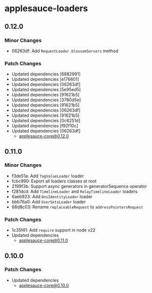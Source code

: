 # applesauce-loaders

## 0.12.0

### Minor Changes

- 06263df: Add `RequestLoader.blossomServers` method

### Patch Changes

- Updated dependencies [6882991]
- Updated dependencies [e176601]
- Updated dependencies [06263df]
- Updated dependencies [5e95ed5]
- Updated dependencies [91621b5]
- Updated dependencies [3780d5e]
- Updated dependencies [91621b5]
- Updated dependencies [06263df]
- Updated dependencies [91621b5]
- Updated dependencies [0c6251d]
- Updated dependencies [f92f10c]
- Updated dependencies [06263df]
  - applesauce-core@0.12.0

## 0.11.0

### Minor Changes

- f3de51a: Add `TagValueLoader` loader
- fcbc990: Export all loaders classes at root
- 2199f3b: Support async generators in generatorSequence operator
- f281dcd: Add `TimelineLoader` and `RelayTimelineLoader` loaders
- 6aeb923: Add `DnsIdentityLoader` loader
- bbb76a0: Add `UserSetsLoader` loader
- 68d8c03: Rename `replaceableRequest` to `addressPointersRequest`

### Patch Changes

- 1c35f41: Add `require` support in node v22
- Updated dependencies
  - applesauce-core@0.11.0

## 0.10.0

### Patch Changes

- Updated dependencies
  - applesauce-core@0.10.0
